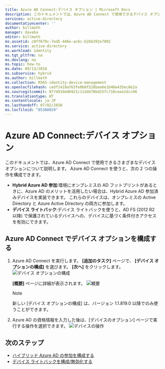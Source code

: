 ```yaml
---
title: Azure AD Connect:デバイス オプション | Microsoft Docs
description: このドキュメントでは、Azure AD Connect で使用できるデバイス オプションについて詳しく説明します
services: active-directory
documentationcenter: ''
author: billmath
manager: daveba
editor: billmath
ms.assetid: c0ff679c-7ed5-4d6e-ac6c-b2b6392e7892
ms.service: active-directory
ms.workload: identity
ms.tgt_pltfrm: na
ms.devlang: na
ms.topic: how-to
ms.date: 09/13/2018
ms.subservice: hybrid
ms.author: billmath
ms.collection: M365-identity-device-management
ms.openlocfilehash: cedf1419a763fe0b0f528bee6e1b48e435ec0e2a
ms.sourcegitcommit: 877491bd46921c11dd478bd25fc718ceee2dcc08
ms.translationtype: HT
ms.contentlocale: ja-JP
ms.lasthandoff: 07/02/2020
ms.locfileid: "85360029"
---
```

# <a name="azure-ad-connect-device-options"></a>Azure AD Connect:デバイス オプション

このドキュメントでは、Azure AD Connect で使用できるさまざまなデバイス オプションについて説明します。 Azure AD Connect を使うと、次の 2 つの操作を構成できます。 
* **Hybrid Azure AD 参加**:環境にオンプレミスの AD フットプリントがあるときに、Azure AD のメリットを活用したい場合は、Hybrid Azure AD 参加済みデバイスを実装できます。 これらのデバイスは、オンプレミスの Active Directory と Azure Active Directory の両方に参加します。
* **デバイス ライトバック**:デバイス ライトバックを使うと、AD FS (2012 R2 以降) で保護されているデバイスへの、デバイスに基づく条件付きアクセスを有効にできます。

## <a name="configure-device-options-in-azure-ad-connect"></a>Azure AD Connect でデバイス オプションを構成する

1.  Azure AD Connect を実行します。 **[追加のタスク]** ページで、 **[デバイス オプションの構成]** を選びます。  **[次へ]** をクリックします。
    ![デバイス オプションの構成](./media/how-to-connect-device-options/deviceoptions.png) 

    **[概要]** ページに詳細が表示されます。
    ![概要](./media/how-to-connect-device-options/deviceoverview.png)

    >[!NOTE]
    > 新しい [デバイス オプションの構成] は、バージョン 1.1.819.0 以降でのみ使うことができます。

2.  Azure AD の資格情報を入力した後は、[デバイスのオプション] ページで実行する操作を選択できます。
    ![デバイスの操作](./media/how-to-connect-device-options/deviceoptionsselection.png)

## <a name="next-steps"></a>次のステップ

* [ハイブリッド Azure AD の参加を構成する](../device-management-hybrid-azuread-joined-devices-setup.md)
* [デバイス ライトバックを構成/無効化する](how-to-connect-device-writeback.md)

